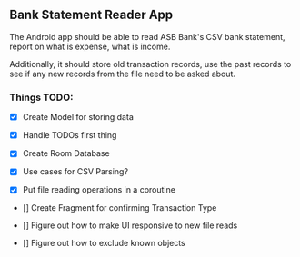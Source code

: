 ## Bank Statement Reader App

The Android app should be able to read ASB Bank's CSV bank statement, report on what is expense, what is income. 

Additionally, it should store old transaction records, use the past records to see if any new records from the file need to be asked about. 


### Things TODO:

- [x] Create Model for storing data

- [x] Handle TODOs first thing

- [x] Create Room Database

- [x] Use cases for CSV Parsing?

- [x] Put file reading operations in a coroutine

- [] Create Fragment for confirming Transaction Type

- [] Figure out how to make UI responsive to new file reads 

- [] Figure out how to exclude known objects

